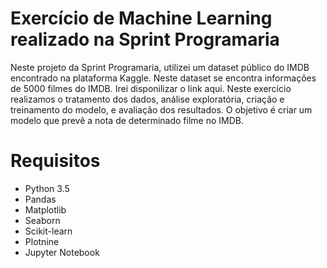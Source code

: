 <h1>Exercício de Machine Learning realizado na Sprint Programaria</h1>

Neste projeto da Sprint Programaria, utilizei um dataset público do IMDB encontrado na plataforma Kaggle. Neste dataset se encontra informações de 5000 filmes do IMDB. Irei disponilizar o link aqui.  Neste exercício realizamos o tratamento dos dados, análise exploratória, criação e treinamento do modelo, e avaliação dos resultados. O objetivo é criar um modelo que prevê a nota de determinado filme no IMDB.


<h1>Requisitos</h1>
<ul> 
  <li>Python 3.5</li>
  <li>Pandas</li>
  <li>Matplotlib</li>
  <li>Seaborn</li>
  <li>Scikit-learn</li>
  <li>Plotnine</li>
  <li>Jupyter Notebook</li></ul>
